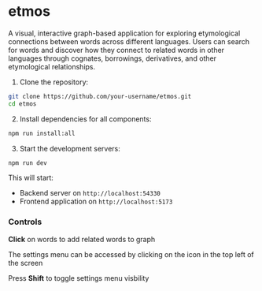 # etmos

A visual, interactive graph-based application for exploring etymological connections between words across different languages. Users can search for words and discover how they connect to related words in other languages through cognates, borrowings, derivatives, and other etymological relationships.

1. Clone the repository:
```bash
git clone https://github.com/your-username/etmos.git
cd etmos
```

2. Install dependencies for all components:
```bash
npm run install:all
```

3. Start the development servers:
```bash
npm run dev
```

This will start:
- Backend server on `http://localhost:54330`
- Frontend application on `http://localhost:5173`

### Controls

**Click** on words to add related words to graph

The settings menu can be accessed by clicking on the icon in the top left of the screen

Press **Shift** to toggle settings menu visbility


